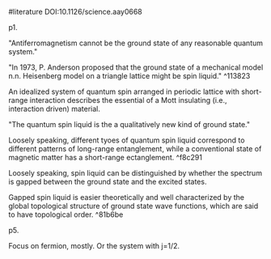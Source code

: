 #literature
DOI:10.1126/science.aay0668

p1.

 "Antiferromagnetism cannot be the ground state of any reasonable quantum system."

"In 1973, P. Anderson proposed that the ground state of a mechanical model n.n. Heisenberg model on a triangle lattice might be spin liquid." ^113823

An idealized system of quantum spin arranged in periodic lattice with short-range interaction describes the essential of a Mott insulating (i.e., interaction driven) material.

"The quantum spin liquid is the a qualitatively new kind of ground state."

Loosely speaking, different tyoes of quantum spin liquid correspond to different patterns of long-range entanglement, while a conventional state of magnetic matter has a short-range ectanglement. ^f8c291

Loosely speaking, spin liquid can be distinguished by whether the spectrum is gapped between the ground state and the excited states.

Gapped spin liquid is easier theoretically and well characterized by the global topological structure of ground state wave functions, which are said to have topological order. ^81b6be

p5.

Focus on fermion, mostly. Or the system with j=1/2.



